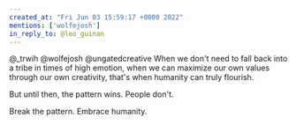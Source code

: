 ```yaml
---
created_at: "Fri Jun 03 15:59:17 +0000 2022"
mentions: ['wolfejosh']
in_reply_to: @leo_guinan
---
```


@_trwih @wolfejosh @ungatedcreative When we don't need to fall back into a tribe in times of high emotion, when we can maximize our own values through our own creativity, that's when humanity can truly flourish.

But until then, the pattern wins. People don't.

Break the pattern. Embrace humanity.